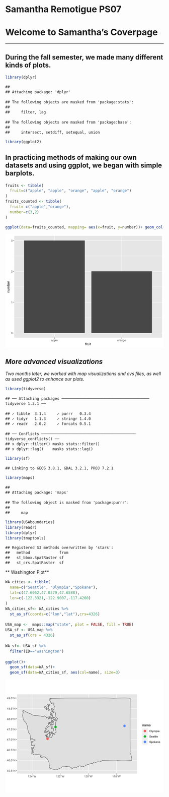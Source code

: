 Samantha Remotigue PS07
================

# Welcome to Samantha’s Coverpage

------------------------------------------------------------------------

## During the fall semester, we made many different kinds of plots.

``` r
library(dplyr)
```

    ## 
    ## Attaching package: 'dplyr'

    ## The following objects are masked from 'package:stats':
    ## 
    ##     filter, lag

    ## The following objects are masked from 'package:base':
    ## 
    ##     intersect, setdiff, setequal, union

``` r
library(ggplot2)
```

## In practicing methods of making our own datasets and using ggplot, we began with simple barplots.

``` r
fruits <- tibble(
  fruit=c("apple", "apple", "orange", "apple", "orange")
)
fruits_counted <- tibble(
  fruit= c("apple","orange"),
  number=c(3,2)
)
```

``` r
ggplot(data=fruits_counted, mapping= aes(x=fruit, y=number))+ geom_col()
```

![](README_files/figure-gfm/unnamed-chunk-3-1.png)<!-- -->

## *More advanced visualizations*

*Two months later, we worked with map visualizations and cvs files, as
well as used ggplot2 to enhance our plots.*

``` r
library(tidyverse)
```

    ## ── Attaching packages ─────────────────────────────────────── tidyverse 1.3.1 ──

    ## ✓ tibble  3.1.4     ✓ purrr   0.3.4
    ## ✓ tidyr   1.1.3     ✓ stringr 1.4.0
    ## ✓ readr   2.0.2     ✓ forcats 0.5.1

    ## ── Conflicts ────────────────────────────────────────── tidyverse_conflicts() ──
    ## x dplyr::filter() masks stats::filter()
    ## x dplyr::lag()    masks stats::lag()

``` r
library(sf)
```

    ## Linking to GEOS 3.8.1, GDAL 3.2.1, PROJ 7.2.1

``` r
library(maps)
```

    ## 
    ## Attaching package: 'maps'

    ## The following object is masked from 'package:purrr':
    ## 
    ##     map

``` r
library(USAboundaries)
library(readr)
library(dplyr)
library(tmaptools)
```

    ## Registered S3 methods overwritten by 'stars':
    ##   method             from
    ##   st_bbox.SpatRaster sf  
    ##   st_crs.SpatRaster  sf

\*\* Washington Plot\*\*

``` r
WA_cities <- tibble(
  name=c("Seattle", "Olympia","Spokane"),
  lat=c(47.6062,47.0379,47.6588),
  lon=c(-122.3321,-122.9007,-117.4260)
)
WA_cities_sf<- WA_cities %>% 
  st_as_sf(coords=c("lon","lat"),crs=4326)

USA_map <-  maps::map("state", plot = FALSE, fill = TRUE)
USA_sf <- USA_map %>% 
  st_as_sf(crs = 4326)

WA_sf<- USA_sf %>% 
  filter(ID=="washington")

ggplot()+
  geom_sf(data=WA_sf)+
  geom_sf(data=WA_cities_sf, aes(col=name), size=3)
```

![](README_files/figure-gfm/unnamed-chunk-5-1.png)<!-- -->
